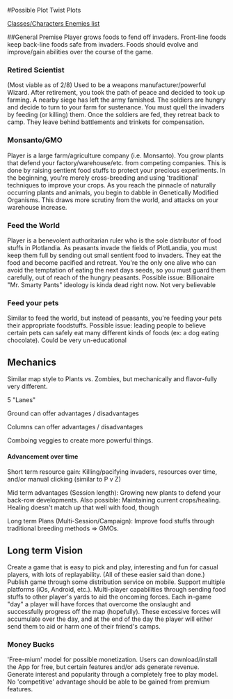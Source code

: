 #Possible Plot Twist Plots

[Classes/Characters Enemies list](https://docs.google.com/spreadsheets/d/1kaomcQkceVAOTYUQdjRibMUL1o5Nvny7AD1YXOAce5M/edit#gid=0)

##General Premise
Player grows foods to fend off invaders. Front-line foods keep back-line foods safe from invaders. Foods should evolve and improve/gain abilities over the course of the game.

### Retired Scientist
(Most viable as of 2/8)
Used to be a weapons manufacturer/powerful Wizard. After retirement, you took the path of peace and decided to took up farming. A nearby siege has left the army famished. The soldiers are hungry and decide to turn to your farm for sustenance. You must quell the invaders by feeding (or killing) them. 
Once the soldiers are fed, they retreat back to camp. They leave behind battlements and trinkets for compensation.



### Monsanto/GMO
Player is a large farm/agriculture company (i.e. Monsanto). You grow plants that defend your factory/warehouse/etc. from competing companies.
This is done by raising sentient food stuffs to protect your precious experiments. In the beginning, you're merely cross-breeding and using 'traditional' techniques to improve your crops.
As you reach the pinnacle of naturally occurring plants and animals, you begin to dabble in Genetically Modified Organisms. This draws more scrutiny from the world, and attacks on your warehouse increase.

### Feed the World
Player is a benevolent authoritarian ruler who is the sole distributor of food stuffs in Plotlandia. As peasants invade the fields of PlotLandia, you must keep them full by sending out small sentient food to invaders.
They eat the food and become pacified and retreat. You're the only one alive who can avoid the temptation of eating the next days seeds, so you must guard them carefully, out of reach of the hungry peasants.
Possible issue: Billionaire "Mr. Smarty Pants" ideology is kinda dead right now. Not very believable

### Feed your pets
Similar to feed the world, but instead of peasants, you're feeding your pets their appropriate foodstuffs. 
Possible issue: leading people to believe certain pets can safely eat many different kinds of foods (ex: a dog eating chocolate). Could be very un-educational


## Mechanics
Similar map style to Plants vs. Zombies, but mechanically and flavor-fully very different.

5 "Lanes"

Ground can offer advantages / disadvantages

Columns can offer advantages / disadvantages

Comboing veggies to create more powerful things.

#### Advancement over time
Short term resource gain: Killing/pacifying invaders, resources over time, and/or manual clicking (similar to P v Z)

Mid term advantages (Session length): Growing new plants to defend your back-row developments. Also possible: Maintaining current crops/healing. Healing doesn't match up that well with food, though

Long term Plans (Multi-Session/Campaign): Improve food stuffs through traditional breeding methods => GMOs. 

## Long term Vision
Create a game that is easy to pick and play, interesting and fun for casual players, with lots of replayability. (All of these easier said than done.)
Publish game through some distribution service on mobile. Support multiple platforms (iOs, Android, etc.).
Multi-player capabilities through sending food stuffs to other player's yards to aid the oncoming forces. Each in-game "day" a player will have forces that overcome the onslaught and successfully progress off the map (hopefully). These excessive forces will accumulate over the day, and at the end of the day the player will either send them to aid or harm one of their friend's camps.


### Money Bucks 
'Free-mium' model for possible monetization. Users can download/install the App for free, but certain features and/or ads generate revenue.
Generate interest and popularity through a completely free to play model. No 'competitive' advantage should be able to be gained from premium features.  
